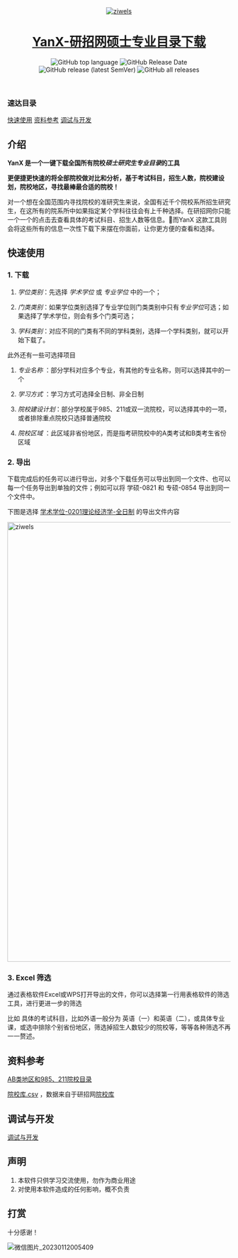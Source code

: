 <div align=center>
<a href='https://github.com/xx025/YanX'>

<img alt="ziwels" src="https://xx025.github.io/YanX/docs/img/Snipaste_2022-09-25_20-06-40.png">

<h1>YanX-研招网硕士专业目录下载</h1></a>

 <img alt="GitHub top language" src="https://img.shields.io/github/languages/top/xx025/yanx"> <img alt="GitHub Release Date" src="https://img.shields.io/github/release-date/xx025/yanx"> <img alt="GitHub release (latest SemVer)" src="https://img.shields.io/github/v/release/xx025/yanx"> <img alt="GitHub all releases" id='leastdown' src="https://img.shields.io/github/downloads/xx025/yanx/total">

<br/>



</div>


### 速达目录

[快速使用](#快速使用) [资料参考](#资料参考) [调试与开发](#调试与开发)

## 介绍

**YanX 是一个一键下载全国所有院校*硕士研究生专业目录*的工具**

**更便捷更快速的将全部院校做对比和分析，基于考试科目，招生人数，院校建设划，院校地区，寻找最棒最合适的院校！**

对一个想在全国范围内寻找院校的准研究生来说，全国有近千个院校系所招生研究生，在这所有的院系所中如果指定某个学科往往会有上千种选择。在研招网你只能一个一个的点击去查看具体的考试科目、招生人数等信息。🎉而YanX 这款工具则会将这些所有的信息一次性下载下来摆在你面前，让你更方便的查看和选择。


## 快速使用

### 1. 下载

1. *学位类别*：先选择 *学术学位* 或 *专业学位* 中的一个；

2. *门类类别*：如果学位类别选择了专业学位则门类类别中只有*专业学位*可选；如果选择了学术学位，则会有多个门类可选；


3. *学科类别*：对应不同的门类有不同的学科类别，选择一个学科类别，就可以开始下载了。

此外还有一些可选择项目

1. *专业名称* ：部分学科对应多个专业，有其他的专业名称，则可以选择其中的一个

2. *学习方式* ：学习方式可选择全日制、非全日制

3. *院校建设计划*：部分学校属于985、211或双一流院校，可以选择其中的一项，或者排除重点院校只选择普通院校

4. *院校区域* ：此区域非省份地区，而是指考研院校中的A类考试和B类考生省份区域

###  2. 导出

下载完成后的任务可以进行导出，对多个下载任务可以导出到同一个文件、也可以每一个任务导出到单独的文件；例如可以将 学硕-0821 和 专硕-0854 导出到同一个文件中。

下图是选择 [学术学位-0201理论经济学-全日制](https://github.com/xx025/YanX/blob/pages/docs/%E5%AD%A6%E6%9C%AF%E5%AD%A6%E4%BD%8D-0201%E7%90%86%E8%AE%BA%E7%BB%8F%E6%B5%8E%E5%AD%A6-%E5%85%A8%E6%97%A5%E5%88%B6-2022-09-16-8.csv) 的导出文件内容

<img width="991" alt="ziwels" src="https://user-images.githubusercontent.com/71559822/190682008-956b4598-4191-4263-9dbe-f84e8442139a.png">


### 3. Excel 筛选

通过表格软件Excel或WPS打开导出的文件，你可以选择第一行用表格软件的筛选工具，进行更进一步的筛选

比如 具体的考试科目，比如外语一般分为 英语（一）和英语（二），或具体专业课，或选中排除个别省份地区，筛选掉招生人数较少的院校等，等等各种筛选不再一一赘述。



## 资料参考

[AB类地区和985、211院校目录](https://xx025.github.io/YanX/docs/AB类地区和985、211院校目录)

[院校库.csv](https://github.com/xx025/YanX/blob/pages/docs/院校库.csv)
，数据来自于研招网[院校库](https://yz.chsi.com.cn/sch/)

## 调试与开发

[调试与开发](https://xx025.github.io/YanX/docs/调试与开发)

## 声明

1. 本软件只供学习交流使用，勿作为商业用途
2. 对使用本软件造成的任何影响，概不负责


## 打赏

十分感谢！

![微信图片_20230112005409](https://user-images.githubusercontent.com/71559822/211869802-37537669-9af3-4e74-8422-f5638ad7fa87.png)

